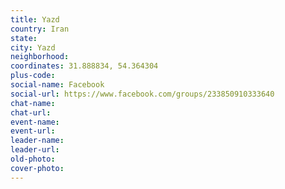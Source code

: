 ```yaml
---
title: Yazd
country: Iran
state: 
city: Yazd
neighborhood: 
coordinates: 31.888834, 54.364304
plus-code:
social-name: Facebook
social-url: https://www.facebook.com/groups/233850910333640
chat-name:
chat-url:
event-name:
event-url:
leader-name:
leader-url:
old-photo: 
cover-photo:
---
```

